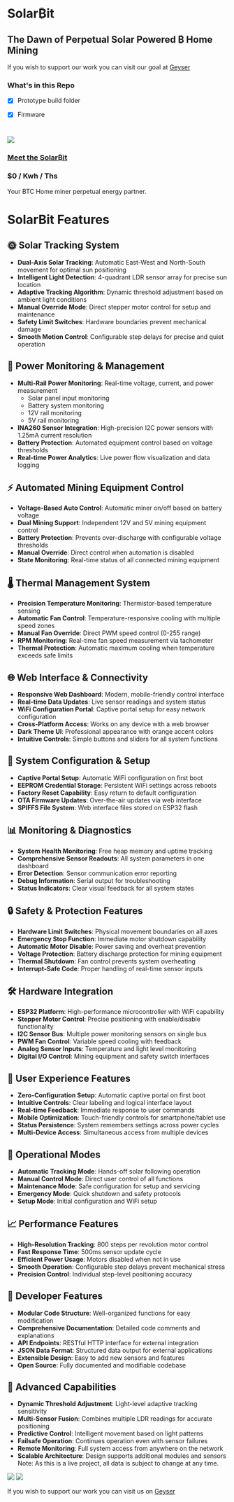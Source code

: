 


# **Solar₿it**

## **The Dawn of Perpetual Solar Powered ₿ Home Mining**

If you wish to support our work you can visit our goal at
<a href="https://geyser.fund/project/solarbit?hero=holdings" target="_blank">Geyser</a>
### What's in this Repo

- [x] Prototype build folder

- [x] Firmware


#

![](img/Gk3GHBeXMAATnz1.jpg)

### <a href="https://youtu.be/sUs6BP35gTc?si=2s8ezLkgRcRacE2g" target="_blank"> Meet the Solar₿it</a>
### $0 / Kwh / Ths


Your BTC Home miner perpetual energy partner.


# SolarBit Features

## 🌞 Solar Tracking System
- **Dual-Axis Solar Tracking**: Automatic East-West and North-South movement for optimal sun positioning
- **Intelligent Light Detection**: 4-quadrant LDR sensor array for precise sun location
- **Adaptive Tracking Algorithm**: Dynamic threshold adjustment based on ambient light conditions
- **Manual Override Mode**: Direct stepper motor control for setup and maintenance
- **Safety Limit Switches**: Hardware boundaries prevent mechanical damage
- **Smooth Motion Control**: Configurable step delays for precise and quiet operation

## 🔌 Power Monitoring & Management
- **Multi-Rail Power Monitoring**: Real-time voltage, current, and power measurement
  - Solar panel input monitoring
  - Battery system monitoring
  - 12V rail monitoring
  - 5V rail monitoring
- **INA260 Sensor Integration**: High-precision I2C power sensors with 1.25mA current resolution
- **Battery Protection**: Automated equipment control based on voltage thresholds
- **Real-time Power Analytics**: Live power flow visualization and data logging

## ⚡ Automated Mining Equipment Control
- **Voltage-Based Auto Control**: Automatic miner on/off based on battery voltage
- **Dual Mining Support**: Independent 12V and 5V mining equipment control
- **Battery Protection**: Prevents over-discharge with configurable voltage thresholds
- **Manual Override**: Direct control when automation is disabled
- **State Monitoring**: Real-time status of all connected mining equipment

## 🌡️ Thermal Management System
- **Precision Temperature Monitoring**: Thermistor-based temperature sensing
- **Automatic Fan Control**: Temperature-responsive cooling with multiple speed zones
- **Manual Fan Override**: Direct PWM speed control (0-255 range)
- **RPM Monitoring**: Real-time fan speed measurement via tachometer
- **Thermal Protection**: Automatic maximum cooling when temperature exceeds safe limits

## 🌐 Web Interface & Connectivity
- **Responsive Web Dashboard**: Modern, mobile-friendly control interface
- **Real-time Data Updates**: Live sensor readings and system status
- **WiFi Configuration Portal**: Captive portal setup for easy network configuration
- **Cross-Platform Access**: Works on any device with a web browser
- **Dark Theme UI**: Professional appearance with orange accent colors
- **Intuitive Controls**: Simple buttons and sliders for all system functions

## 🔧 System Configuration & Setup
- **Captive Portal Setup**: Automatic WiFi configuration on first boot
- **EEPROM Credential Storage**: Persistent WiFi settings across reboots
- **Factory Reset Capability**: Easy return to default configuration
- **OTA Firmware Updates**: Over-the-air updates via web interface
- **SPIFFS File System**: Web interface files stored on ESP32 flash

## 📊 Monitoring & Diagnostics
- **System Health Monitoring**: Free heap memory and uptime tracking
- **Comprehensive Sensor Readouts**: All system parameters in one dashboard
- **Error Detection**: Sensor communication error reporting
- **Debug Information**: Serial output for troubleshooting
- **Status Indicators**: Clear visual feedback for all system states

## 🔒 Safety & Protection Features
- **Hardware Limit Switches**: Physical movement boundaries on all axes
- **Emergency Stop Function**: Immediate motor shutdown capability
- **Automatic Motor Disable**: Power saving and overheat prevention
- **Voltage Protection**: Battery discharge protection for mining equipment
- **Thermal Shutdown**: Fan control prevents system overheating
- **Interrupt-Safe Code**: Proper handling of real-time sensor inputs

## 🛠️ Hardware Integration
- **ESP32 Platform**: High-performance microcontroller with WiFi capability
- **Stepper Motor Control**: Precise positioning with enable/disable functionality
- **I2C Sensor Bus**: Multiple power monitoring sensors on single bus
- **PWM Fan Control**: Variable speed cooling with feedback
- **Analog Sensor Inputs**: Temperature and light level monitoring
- **Digital I/O Control**: Mining equipment and safety switch interfaces

## 📱 User Experience Features
- **Zero-Configuration Setup**: Automatic captive portal on first boot
- **Intuitive Controls**: Clear labeling and logical interface layout
- **Real-time Feedback**: Immediate response to user commands
- **Mobile Optimization**: Touch-friendly controls for smartphone/tablet use
- **Status Persistence**: System remembers settings across power cycles
- **Multi-Device Access**: Simultaneous access from multiple devices

## 🔄 Operational Modes
- **Automatic Tracking Mode**: Hands-off solar following operation
- **Manual Control Mode**: Direct user control of all functions
- **Maintenance Mode**: Safe configuration for setup and servicing
- **Emergency Mode**: Quick shutdown and safety protocols
- **Setup Mode**: Initial configuration and WiFi setup

## 📈 Performance Features
- **High-Resolution Tracking**: 800 steps per revolution motor control
- **Fast Response Time**: 500ms sensor update cycle
- **Efficient Power Usage**: Motors disabled when not in use
- **Smooth Operation**: Configurable step delays prevent mechanical stress
- **Precision Control**: Individual step-level positioning accuracy

## 🔧 Developer Features
- **Modular Code Structure**: Well-organized functions for easy modification
- **Comprehensive Documentation**: Detailed code comments and explanations
- **API Endpoints**: RESTful HTTP interface for external integration
- **JSON Data Format**: Structured data output for external applications
- **Extensible Design**: Easy to add new sensors and features
- **Open Source**: Fully documented and modifiable codebase

## 🌟 Advanced Capabilities
- **Dynamic Threshold Adjustment**: Light-level adaptive tracking sensitivity
- **Multi-Sensor Fusion**: Combines multiple LDR readings for accurate positioning
- **Predictive Control**: Intelligent movement based on light patterns
- **Failsafe Operation**: Continues operation even with sensor failures
- **Remote Monitoring**: Full system access from anywhere on the network
- **Scalable Architecture**: Design supports additional modules and sensors
Note: As this is a live project, all data is subject to change at any time.


![](img/GmdltHfWEAARRBm.jpg)
![](img/SolarbitV1.png)



If you wish to support our work you can visit us on
<a href="https://geyser.fund/project/solarbit?hero=holdings" target="_blank">Geyser</a>


